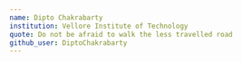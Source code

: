 ```yaml
---
name: Dipto Chakrabarty
institution: Vellore Institute of Technology
quote: Do not be afraid to walk the less travelled road
github_user: DiptoChakrabarty
---
```

